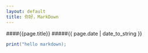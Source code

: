 ```yaml
---
layout: default
title: 你好，MarkDown
---
```

####{{page.title}}
#####{{ page.date | date_to_string }}


```java
print("hello markdown);
```
